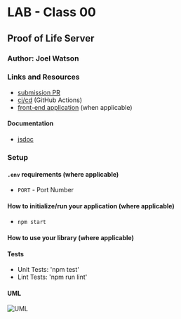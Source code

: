 # LAB - Class 00

## Proof of Life Server

### Author: Joel Watson

### Links and Resources

- [submission PR](https://github.com/401-advanced-javascript-joel/lab-00/pull/2)
- [ci/cd](https://github.com/401-advanced-javascript-joel/lab-00/runs/509815481) (GitHub Actions)
- [front-end application](https://joelwatson-lab-00.herokuapp.com/) (when applicable)

#### Documentation

- [jsdoc](https://joelwatson-lab-00.herokuapp.com/docs/cd)

### Setup

#### `.env` requirements (where applicable)

- `PORT` - Port Number

#### How to initialize/run your application (where applicable)

- `npm start`

#### How to use your library (where applicable)

#### Tests

- Unit Tests: 'npm test'
- Lint Tests: 'npm run lint'

#### UML

![UML](https://drive.google.com/uc?export=view&id=1bVQTMSZRnhepZbmjKFSLUXAa8sNvB7Of)
